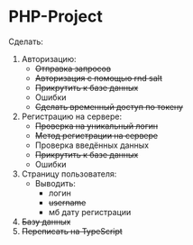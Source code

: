 # PHP-Project

Сделать:

1. Авторизацию:
    - ~~Отправка запросов~~
    - ~~Авторизация с помощью rnd salt~~
    - ~~Прикрутить к базе данных~~
    - Ошибки
    - ~~Сделать временный доступ по токену~~
2. Регистрацию на сервере:
    - ~~Проверка на уникальный логин~~
    - ~~Метод регистрации на сервере~~
    - Проверка введённых данных
    - ~~Прикрутить к базе данных~~
    - Ошибки
3. Страницу пользователя:
    - Выводить:
        - логин
        - ~~username~~
        - мб дату регистрации
4. ~~Базу данных~~
5. ~~Переписать на TypeScript~~
